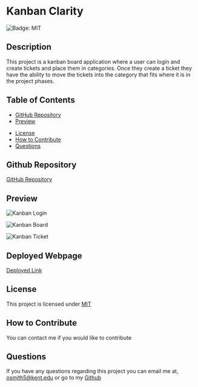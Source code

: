 # Kanban Clarity

![Badge: MIT](https://img.shields.io/badge/License-MIT-blue.svg)

## Description

This project is a kanban board application where a user can login and create tickets and place them in categories. Once they create a ticket they have the ability to move the tickets into the category that fits where it is in the project phases.

## Table of Contents

- [GitHub Repository](#github-repository)
- [Preview](#preview)
<!-- - [Credits](#credits) -->
- [License](#license)
- [How to Contribute](#how-to-contribute)
- [Questions](#questions)

## Github Repository

[GitHub Repository](https://github.com/Liv-5/Kanban-Clarity)

## Preview

![Kanban Login](/Kanban-Clarity/assets/KanbanLoginSS.PNG)

![Kanban Board](/Kanban-Clarity/assets/KanbanPageSS.PNG)

![Kanban Ticket](/Kanban-Clarity/assets/KanbanTicketSS.PNG)

<!-- <img src="./src/assets/portfolioaboutss.PNG" alt="portfolio about page">
<img src="./src/assets/portfoliocontactss.PNG" alt="portfolio contact page">
<img src="./src/assets/portfolioportss.PNG" alt="portfolio page">
<img src="./src/assets/portfolioresumess.PNG" alt="portfolio resume page"> -->

## Deployed Webpage

[Deployed Link](https://kanban-clarity.onrender.com/)

<!-- ## Credits -->

## License

This project is licensed under [MIT](https://opensource.org/licenses/MIT)

## How to Contribute

You can contact me if you would like to contribute

## Questions

If you have any questions regarding this project you can email me at, [ osmith5@kent.edu](mailto:osmith5@kent.edu) or go to my [Github](https://github.com/Liv-5)
